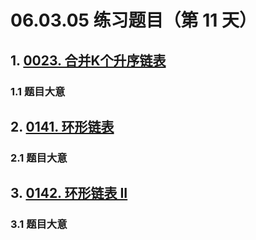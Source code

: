 # 06.03.05 练习题目（第 11 天）

## 1. [0023. 合并K个升序链表](https://leetcode.cn/problems/merge-k-sorted-lists/)

### 1.1 题目大意



## 2. [0141. 环形链表](https://leetcode.cn/problems/linked-list-cycle/)

### 2.1 题目大意



## 3. [0142. 环形链表 II](https://leetcode.cn/problems/linked-list-cycle-ii/)

### 3.1 题目大意

